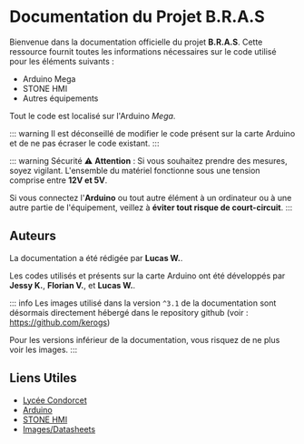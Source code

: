 # Documentation du Projet B.R.A.S

Bienvenue dans la documentation officielle du projet **B.R.A.S**. Cette ressource fournit toutes les informations nécessaires sur le code utilisé pour les éléments suivants :

- Arduino Mega
- STONE HMI
- Autres équipements

Tout le code est localisé sur l'Arduino *Mega*.

::: warning
Il est déconseillé de modifier le code présent sur la carte Arduino et de ne pas écraser le code existant.
:::

::: warning Sécurité
⚠️ **Attention** : Si vous souhaitez prendre des mesures, soyez vigilant. L'ensemble du matériel fonctionne sous une tension comprise entre **12V et 5V**.  

Si vous connectez l'**Arduino** ou tout autre élément à un ordinateur ou à une autre partie de l'équipement, veillez à **éviter tout risque de court-circuit**.
:::

## Auteurs

La documentation a été rédigée par **Lucas W.**.

Les codes utilisés et présents sur la carte Arduino ont été développés par **Jessy K.**, **Florian V.**, et **Lucas W.**.

::: info
Les images utilisé dans la version ``^3.1`` de la documentation sont désormais directement hébergé dans le repository github (voir : https://github.com/kerogs)

Pour les versions inférieur de la documentation, vous risquez de ne plus voir les images.
:::


## Liens Utiles

- [Lycée Condorcet](https://lyc-condorcet.monbureaunumerique.fr/)
- [Arduino](https://www.arduino.cc/)
- [STONE HMI](https://www.stoneitech.com/)
- [Images/Datasheets](https://www.src.ks-infinite.fr/bras/)
